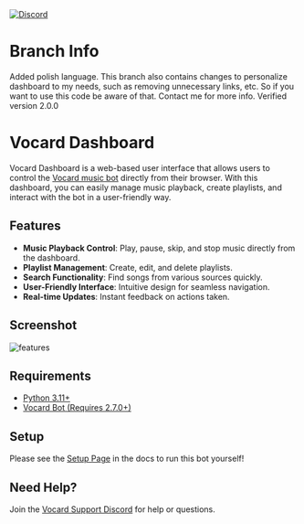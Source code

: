 <a href="https://discord.gg/wRCgB7vBQv">
    <img src="https://img.shields.io/discord/811542332678996008?color=7289DA&label=Support&logo=discord&style=for-the-badge" alt="Discord">
</a>

# Branch Info
Added polish language. This branch also contains changes to personalize dashboard to my needs, such as removing unnecessary links, etc. So if you want to use this code be aware of that. Contact me for more info. Verified version 2.0.0

# Vocard Dashboard
Vocard Dashboard is a web-based user interface that allows users to control the [Vocard music bot](https://github.com/ChocoMeow/Vocard) directly from their browser. With this dashboard, you can easily manage music playback, create playlists, and interact with the bot in a user-friendly way.

## Features
- **Music Playback Control**: Play, pause, skip, and stop music directly from the dashboard.
- **Playlist Management**: Create, edit, and delete playlists.
- **Search Functionality**: Find songs from various sources quickly.
- **User-Friendly Interface**: Intuitive design for seamless navigation.
- **Real-time Updates**: Instant feedback on actions taken.

## Screenshot
![features](https://github.com/user-attachments/assets/9e329cd7-a9af-43ff-9096-7e4eae9d28a5)

## Requirements
* [Python 3.11+](https://www.python.org/downloads/)
* [Vocard Bot (Requires 2.7.0+)](https://github.com/ChocoMeow/Vocard)

## Setup
Please see the [Setup Page](https://docs.vocard.xyz/latest/dashboard) in the docs to run this bot yourself!

## Need Help?
Join the [Vocard Support Discord](https://discord.gg/wRCgB7vBQv) for help or questions.
